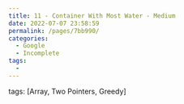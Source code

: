 ```yaml
---
title: 11 - Container With Most Water - Medium
date: 2022-07-07 23:58:59
permalink: /pages/7bb990/
categories:
  - Google
  - Incomplete
tags:
  - 
---
```

tags: [Array, Two Pointers, Greedy]